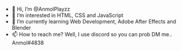 - 👋 Hi, I’m @AnmolPlayzz
- 👀 I’m interested in HTML, CSS and JavaScript
- 🌱 I’m currently learning Web Development, Adobe After Effects and Blender
- 📫 How to reach me? Well, I use discord so you can prob DM me.. Anmol#4838

<!---
AnmolPlayzz/AnmolPlayzz is a ✨ special ✨ repository because its `README.md` (this file) appears on your GitHub profile.
You can click the Preview link to take a look at your changes.
--->
